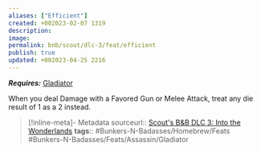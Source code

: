 ```yaml
---
aliases: ["Efficient"]
created: +002023-02-07 1319
description: 
image: 
permalink: bnb/scout/dlc-3/feat/efficient
publish: true
updated: +002023-04-25 2216
---
```


***Requires:*** [Gladiator](Gladiator.md)

When you deal Damage with a Favored Gun or Melee Attack, treat any die result of 1 as a 2 instead.

> [!inline-meta]- Metadata
> sourceurl:: [Scout's B&B DLC 3: Into the Wonderlands](https://docs.google.com/document/d/1MLOgrWwcLNTnP9PuXrKiLImy7SUh4hXO8arVUAlmdp0/edit)
> **tags**:: #Bunkers-N-Badasses/Homebrew/Feats #Bunkers-N-Badasses/Feats/Assassin/Gladiator
